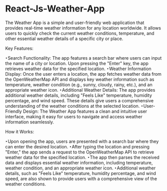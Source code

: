 # React-Js-Weather-App
The Weather App is a simple and user-friendly web application that provides real-time weather information for any location worldwide. It allows users to quickly check the current weather conditions, temperature, and other essential weather details of a specific city or place.

Key Features:

‣Search Functionality: The app features a search bar where users can input the name of a city or location. Upon pressing the "Enter" key, the app retrieves weather data for the specified location.
‣Weather Information Display: Once the user enters a location, the app fetches weather data from the OpenWeatherMap API and displays key weather information such as temperature, weather condition (e.g., sunny, cloudy, rainy, etc.), and an appropriate weather icon.
‣Additional Weather Details: The app provides additional weather details, including "Feels Like" temperature, humidity percentage, and wind speed. These details give users a comprehensive understanding of the weather conditions at the selected location.
‣User-Friendly Design: The Weather App features a clean and intuitive user interface, making it easy for users to navigate and access weather information seamlessly.

How it Works:

‣Upon opening the app, users are presented with a search bar where they can enter the desired location.
‣After typing the location and pressing "Enter," the app sends a request to the OpenWeatherMap API to retrieve weather data for the specified location.
‣The app then parses the received data and displays essential weather information, including temperature, weather condition, and an appropriate weather icon.
‣Additional weather details, such as "Feels Like" temperature, humidity percentage, and wind speed, are also shown to provide users with a comprehensive view of the weather conditions.
